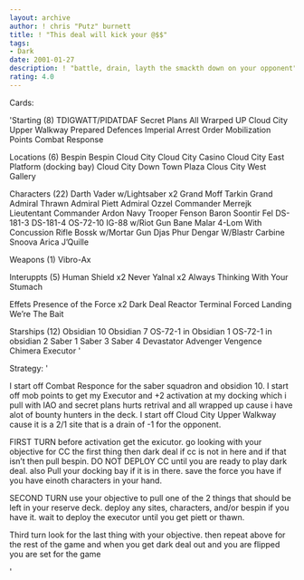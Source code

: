 ```yaml
---
layout: archive
author: ! chris "Putz" burnett
title: ! "This deal will kick your @$$"
tags:
- Dark
date: 2001-01-27
description: ! "battle, drain, layth the smackth down on your opponent"
rating: 4.0
---
```

Cards: 

'Starting (8)
TDIGWATT/PIDATDAF
Secret Plans
All Wrarped UP
Cloud City Upper Walkway
Prepared Defences
Imperial Arrest Order
Mobilization Points
Combat Response

Locations (6)
Bespin
Bespin Cloud City
Cloud City Casino
Cloud City East Platform (docking bay)
Cloud City Down Town Plaza
Clous City West Gallery

Characters (22)
Darth Vader w/Lightsaber x2
Grand Moff Tarkin
Grand Admiral Thrawn
Admiral Piett
Admiral Ozzel
Commander Merrejk
Lieutentant Commander Ardon
Navy Trooper Fenson
Baron Soontir Fel
DS-181-3
DS-181-4
OS-72-10
IG-88 w/Riot Gun
Bane Malar
4-Lom With Concussion Rifle
Bossk w/Mortar Gun
Djas Phur
Dengar W/Blastr Carbine
Snoova
Arica
J’Quille

Weapons (1)
Vibro-Ax

Interuppts (5)
Human Shield x2
Never Yalnal x2
Always Thinking With Your Stumach

Effets
Presence of the Force x2
Dark Deal
Reactor Terminal
Forced Landing
We’re The Bait

Starships (12)
Obsidian 10
Obsidian 7
OS-72-1 in Obsidian 1
OS-72-1 in obsidian 2
Saber 1
Saber 3
Saber 4
Devastator
Advenger
Vengence
Chimera
Executor '

Strategy: '

I start off Combat Responce for the saber squadron and obsidion 10. I  start off mob points to get my Executor and +2 activation at my docking which i pull with IAO and secret plans hurts retrival and all wrapped up cause i have alot of bounty hunters in the deck. I start off Cloud City Upper Walkway cause it is a 2/1 site that is a drain of -1 for the opponent.

FIRST TURN  before activation get the exicutor. go looking with your objective for CC the first thing then dark deal if cc is not in here and if that isn’t then pull bespin. DO NOT DEPLOY CC until you are ready to play dark deal. also Pull your docking bay if it is in there. save the force you have if you have einoth characters in your hand.

SECOND TURN  use your objective to pull one of the 2 things that should be left in your reserve deck. deploy any sites, characters, and/or bespin if you have it. wait to deploy the executor until you get piett or thawn.

Third turn look for the last thing with your objective. then repeat above for the rest of the game and when you get dark deal out and you are flipped you are set for the game


'